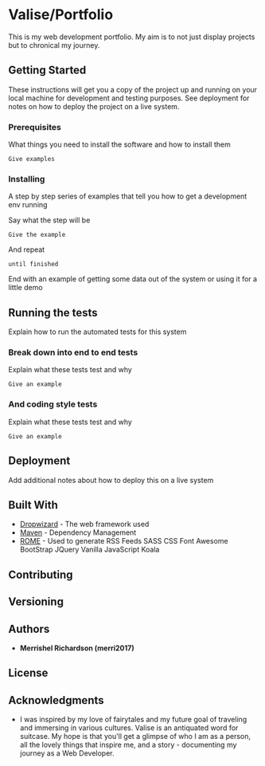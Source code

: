 # Valise/Portfolio

This is my web development portfolio. My aim is to not just display projects but to chronical my journey. 

## Getting Started

These instructions will get you a copy of the project up and running on your local machine for development and testing purposes. See deployment for notes on how to deploy the project on a live system.

### Prerequisites

What things you need to install the software and how to install them

```
Give examples
```

### Installing

A step by step series of examples that tell you how to get a development env running

Say what the step will be

```
Give the example
```

And repeat

```
until finished
```

End with an example of getting some data out of the system or using it for a little demo

## Running the tests

Explain how to run the automated tests for this system

### Break down into end to end tests

Explain what these tests test and why

```
Give an example
```

### And coding style tests

Explain what these tests test and why

```
Give an example
```

## Deployment

Add additional notes about how to deploy this on a live system

## Built With

* [Dropwizard](http://www.dropwizard.io/1.0.2/docs/) - The web framework used
* [Maven](https://maven.apache.org/) - Dependency Management
* [ROME](https://rometools.github.io/rome/) - Used to generate RSS Feeds
SASS
CSS
Font Awesome
BootStrap
JQuery
Vanilla JavaScript
Koala

## Contributing


## Versioning


## Authors

* **Merrishel Richardson (merri2017)** 



## License



## Acknowledgments

* I was inspired by my love of fairytales and my future goal of traveling and immersing in various cultures. Valise is an antiquated word for suitcase. My hope is that you'll get a glimpse of who I am as a person, all the lovely things that inspire me, and a story - documenting my journey as a Web Developer. 
